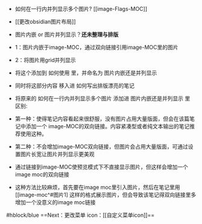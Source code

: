 - 如何在一行内并列显示多个图片?  [[image-Flags-MOC]]
- [[更改obsidian图片布局]]
- 图片内嵌 or 图片并列显示？**还未整理与排版**
- 1：图片内嵌于image-MOC，通过双向链接引用image-MOC里的图片
- 2：将图片用grid并列显示
- 将这个添加到 如何使用 里，并命名为 图片内嵌还是并列显示
- 同时将这部分内容 移入进 如何写出排版漂亮的笔记
- 将原来的 如何在一行内并列显示多个图片 添加进 图片内嵌还是并列显示 里
区别:

- 第一种：使得笔记内容看起来很舒服，没有图片占用大量版面，但会在该篇笔记中添加一个 image-MOC的双向链接。内容紧凑型或者纯文本输出的笔记推荐使用这种。

- 第二种：不会增加image-MOC双向链接，但图片会占用大量版面，可通过设置图片长宽让图片并列显示更美观
- 通过链接到image-MOC使预览模式下不直接显示图片，但这样会增加一个image moc的双向链接
- 这种方法比较麻烦，首先要在image moc里引入图片，然后在笔记里用[[image-moc^#图片1] 这样的格式展示图片，但会导致该笔记得双向链接里多增加一个没意义的image moc链接

#hblock/blue    ==Next：更改菜单 icon：[[自定义菜单icon]]==










